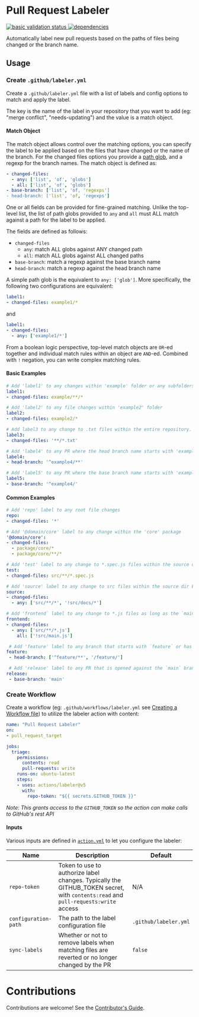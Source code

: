 # Pull Request Labeler

<p align="left">
  <a href="https://github.com/actions/labeler/actions/workflows/basic-validation.yml">
    <img alt="basic validation status" src="https://github.com/actions/labeler/actions/workflows/basic-validation.yml/badge.svg">
  </a>
  <a href="https://libraries.io/github/actions/labeler">
    <img alt="dependencies" src="https://img.shields.io/librariesio/github/actions/labeler">
  </a>
</p>

Automatically label new pull requests based on the paths of files being changed or the branch name.

## Usage

### Create `.github/labeler.yml`

Create a `.github/labeler.yml` file with a list of labels and config options to match and apply the label.

The key is the name of the label in your repository that you want to add (eg: "merge conflict", "needs-updating") and the value is a match object.

#### Match Object

The match object allows control over the matching options, you can specify the label to be applied based on the files that have changed or the name of the branch. For the changed files options you provide a [path glob](https://github.com/isaacs/minimatch#minimatch), and a regexp for the branch names.
The match object is defined as:

```yml
- changed-files:
  - any: ['list', 'of', 'globs']
  - all: ['list', 'of', 'globs']
- base-branch: ['list', 'of, 'regexps']
- head-branch: ['list', 'of, 'regexps']
```

One or all fields can be provided for fine-grained matching. Unlike the top-level list, the list of path globs provided to `any` and `all` must ALL match against a path for the label to be applied.

The fields are defined as follows:
* `changed-files`
  * `any`: match ALL globs against ANY changed path
  * `all`: match ALL globs against ALL changed paths
* `base-branch`: match a regexp against the base branch name
* `head-branch`: match a regexp against the head branch name

A simple path glob is the equivalent to `any: ['glob']`. More specifically, the following two configurations are equivalent:
```yml
label1:
- changed-files: example1/*
```
and
```yml
label1:
- changed-files:
  - any: ['example1/*']
```

From a boolean logic perspective, top-level match objects are `OR`-ed together and individual match rules within an object are `AND`-ed. Combined with `!` negation, you can write complex matching rules.

#### Basic Examples

```yml
# Add 'label1' to any changes within 'example' folder or any subfolders
label1:
- changed-files: example/**/*

# Add 'label2' to any file changes within 'example2' folder
label2:
- changed-files: example2/*

# Add label3 to any change to .txt files within the entire repository. Quotation marks are required for the leading asterisk
label3:
- changed-files: '**/*.txt'

# Add 'label4' to any PR where the head branch name starts with 'example4'
label4:
- head-branch: '^example4/**'

# Add 'label5' to any PR where the base branch name starts with 'example5'
label5:
- base-branch: '^example4/'
```

#### Common Examples

```yml
# Add 'repo' label to any root file changes
repo:
- changed-files: '*'

# Add '@domain/core' label to any change within the 'core' package
'@domain/core':
- changed-files:
  - package/core/*
  - package/core/**/*

# Add 'test' label to any change to *.spec.js files within the source dir
test:
- changed-files: src/**/*.spec.js

# Add 'source' label to any change to src files within the source dir EXCEPT for the docs sub-folder
source:
- changed-files:
  - any: ['src/**/*', '!src/docs/*']

# Add 'frontend` label to any change to *.js files as long as the `main.js` hasn't changed
frontend:
- changed-files:
  - any: ['src/**/*.js']
    all: ['!src/main.js']

 # Add 'feature' label to any branch that starts with `feature` or has a `feature` section in the name
feature:
 - head-branch: ['^feature/**', '/feature/']

 # Add 'release' label to any PR that is opened against the `main` branch
release:
 - base-branch: 'main'
```

### Create Workflow

Create a workflow (eg: `.github/workflows/labeler.yml` see [Creating a Workflow file](https://help.github.com/en/articles/configuring-a-workflow#creating-a-workflow-file)) to utilize the labeler action with content:

```yml
name: "Pull Request Labeler"
on:
- pull_request_target

jobs:
  triage:
    permissions:
      contents: read
      pull-requests: write
    runs-on: ubuntu-latest
    steps:
    - uses: actions/labeler@v5
      with:
        repo-token: "${{ secrets.GITHUB_TOKEN }}"
```

_Note: This grants access to the `GITHUB_TOKEN` so the action can make calls to GitHub's rest API_

#### Inputs

Various inputs are defined in [`action.yml`](action.yml) to let you configure the labeler:

| Name | Description | Default |
| - | - | - |
| `repo-token` | Token to use to authorize label changes. Typically the GITHUB_TOKEN secret, with `contents:read` and `pull-requests:write` access | N/A |
| `configuration-path` | The path to the label configuration file | `.github/labeler.yml` |
| `sync-labels` | Whether or not to remove labels when matching files are reverted or no longer changed by the PR | `false`

# Contributions

Contributions are welcome! See the [Contributor's Guide](CONTRIBUTING.md).
